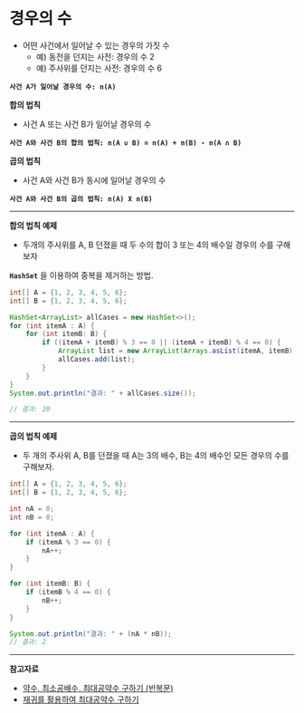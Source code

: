 # 경우의 수
 
- 어떤 사건에서 일어날 수 있는 경우의 가짓 수
  - 예) 동전을 던지는 사전: 경우의 수 2
  - 예) 주사위를 던지는 사전: 경우의 수 6

**`사건 A가 일어날 경우의 수: n(A)`**

**합의 법칙**
- 사건 A 또는 사건 B가 일어날 경우의 수


**`사건 A와 사건 B의 합의 법칙: n(A ∪ B) = n(A) + n(B) - n(A ∩ B)`**



**곱의 법칙**
- 사건 A와 사건 B가 동시에 일어날 경우의 수
  
**`사건 A와 사건 B의 곱의 법칙: n(A) X n(B)`**

---
**합의 법칙 예제**

- 두개의 주사위를 A, B 던졌을 때 두 수의 합이 3 또는 4의 배수일 경우의 수를 구해보자

**`HashSet`** 을 이용하여 중복을 제거하는 방법.
```java
int[] A = {1, 2, 3, 4, 5, 6};
int[] B = {1, 2, 3, 4, 5, 6};

HashSet<ArrayList> allCases = new HashSet<>();
for (int itemA : A) {
    for (int itemB: B) {
        if ((itemA + itemB) % 3 == 0 || (itemA + itemB) % 4 == 0) {
            ArrayList list = new ArrayList(Arrays.asList(itemA, itemB));
            allCases.add(list);
        }
    }
}
System.out.println("결과: " + allCases.size());

// 결과: 20
```
---
**곱의 법칙 예제**

- 두 개의 주사위 A, B를 던졌을 때  A는 3의 배수, B는 4의 배수인 모든 경우의 수를 구해보자.

```java
int[] A = {1, 2, 3, 4, 5, 6};
int[] B = {1, 2, 3, 4, 5, 6};

int nA = 0;
int nB = 0;

for (int itemA : A) {
    if (itemA % 3 == 0) {
        nA++;
    }
}

for (int itemB: B) {
    if (itemB % 4 == 0) {
        nB++;
    }
}

System.out.println("결과: " + (nA * nB));
// 결과: 2
```

---
**참고자료**
- [약수, 최소공배수, 최대공약수 구하기 (반복문)]()
- [재귀를 활용하여 최대공약수 구하기]()